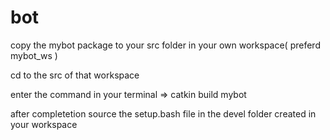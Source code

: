 # bot

copy the mybot package to your src folder in your own workspace( preferd mybot_ws )

cd to the src of that workspace

enter the command in your terminal => catkin build mybot

after completetion source the setup.bash file in the devel folder created in your workspace
